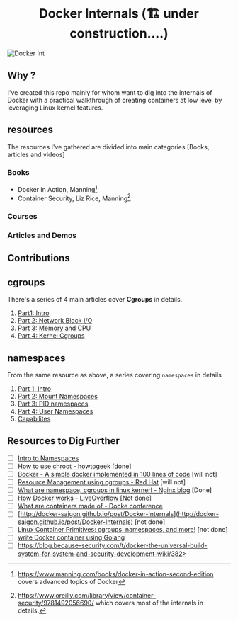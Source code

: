 
<h1 align="center">Docker Internals (🏗 under construction....)</h1>

![Docker Int](https://user-images.githubusercontent.com/42917814/210157620-b58e91be-ca3c-4797-85c1-fff863152720.png)


## Why ? 

I've created this repo mainly for whom want to dig into the internals of Docker with a practical walkthrough of creating containers at low level by leveraging Linux kernel features.


## resources
The resources I've gathered are divided into main categories [Books, articles and videos]

### Books
- Docker in Action, Manning[^1]
- Container Security, Liz Rice, Manning[^2]

### Courses


### Articles and Demos

## Contributions

cgroups
-----
There's a series of 4 main articles cover **Cgroups** in details.
1.  <a href="https://www.schutzwerk.com/en/blog/linux-container-cgroups-01-intro">Part1: Intro</a>
2. <a href="https://www.schutzwerk.com/en/blog/linux-container-cgroups-02-network-block-io">Part 2: Network Block I/O</a>
3. <a href="https://www.schutzwerk.com/en/blog/linux-container-cgroups-03-memory-cpu-freezer-dev">Part 3: Memory and CPU</a>
4. <a href="https://www.schutzwerk.com/en/blog/linux-container-cgroups-04-groups-kernel">Part 4: Kernel Cgroups</a>

namespaces
-----
From the same resource as above, a series covering `namespaces` in details

1. <a href="https://www.schutzwerk.com/en/blog/linux-container-namespaces01-intro">Part 1: Intro</a>
3. <a href="https://www.schutzwerk.com/en/blog/linux-container-namespaces02-mnt">Part 2: Mount Namespaces</a>
4. <a href="https://www.schutzwerk.com/en/blog/linux-container-namespaces03-pid-net">Part 3: PID namespaces</a>
5. <a href="https://www.schutzwerk.com/en/blog/linux-container-namespaces04-user">Part 4: User Namespaces</a>
6. <a href="https://www.schutzwerk.com/en/blog/linux-container-capabilities">Capabilites</a>

Resources to Dig Further
------

- [ ] <a href="https://www.youtube.com/watch?v=-YnMr1lj4Z8">Intro to Namespaces</a>
- [ ] [How to use chroot - howtogeek](https://www.howtogeek.com/441534/how-to-use-the-chroot-command-on-linux) \[done\]
- [ ] [Bocker - A simple docker implemented in 100 lines of code](https://github.com/p8952/bocker/blob/master/bocker) \[will not\]
- [ ] [Resource Management using cgroups - Red Hat](https://access.redhat.com/documentation/enus/red_hat_enterprise_linux/6/html/resource_management_guide/ch01) \[will not\]
- [ ] [What are namespace, cgroups in linux kernerl - Nginx blog](https://www.nginx.com/blog/what-are-namespaces-cgroups-how-do-they-work/) \[Done\]
- [ ] [How Docker works - LiveOverflow](https://www.youtube.com/watch?v=-YnMr1lj4Z8) \[Not done\]
- [ ] [What are containers made of - Docke conference](https://www.youtube.com/watch?v=sK5i-N34im8)
- [ ] [http://docker-saigon.github.io/post/Docker-Internals](http://docker-saigon.github.io/post/Docker-Internals) \[not done\]
- [ ] [Linux Container Primitives: cgroups, namespaces, and more!](https://www.youtube.com/watch?v=x1npPrzyKfs&list=LL&index=2&t=1586s) \[not done\]
- [ ] [write Docker container using Golang](https://www.youtube.com/watch?v=-NzfOhSAZpA&list=LL&index=4)
- [ ] https://blog.because-security.com/t/docker-the-universal-build-system-for-system-and-security-development-wiki/382>

[^1]: https://www.manning.com/books/docker-in-action-second-edition covers advanced topics of Docker
[^2]: https://www.oreilly.com/library/view/container-security/9781492056690/ which covers most of the internals in details.
